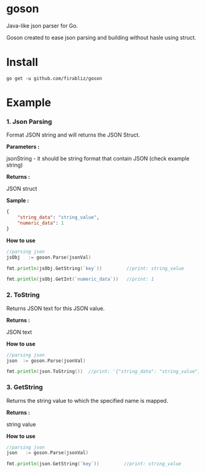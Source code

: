 # goson
Java-like json parser for Go.

Goson created to ease json parsing and building without hasle using struct.

# Install

```
go get -u github.com/firabliz/goson

```

# Example

### 1. Json Parsing

Format JSON string and will returns the JSON Struct.

**Parameters :**

jsonString - it should be string format that contain JSON (check example string)

**Returns :**

JSON struct

**Sample :**
```json
{
	"string_data": "string_value",
	"numeric_data": 1
}
```
**How to use**
```go
//parsing json
jsObj   := goson.Parse(jsonVal)

fmt.println(jsObj.GetString(`key`))         //print: string_value

fmt.println(jsObj.GetInt(`numeric_data`))   //print: 1

```


### 2. ToString

Returns JSON text for this JSON value.

**Returns :**

JSON text

**How to use**

```go
//parsing json
json  := goson.Parse(jsonVal)

fmt.println(json.ToString())  //print: '{"string_data": "string_value","numeric_data": 1}'
```

### 3. GetString

Returns the string value to which the specified name is mapped.

**Returns :**

string value

**How to use**

```go
//parsing json
json   := goson.Parse(jsonVal)

fmt.println(json.GetString(`key`))         //print: string_value
```


